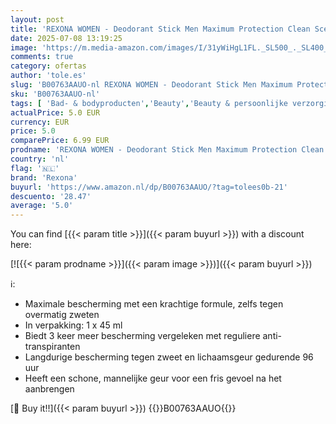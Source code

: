 ```yaml
---
layout: post
title: 'REXONA WOMEN - Deodorant Stick Men Maximum Protection Clean Scent - Deodorant -1x 45 ml'
date: 2025-07-08 13:19:25
image: 'https://m.media-amazon.com/images/I/31yWiHgL1FL._SL500_._SL400_.jpg'
comments: true
category: ofertas
author: 'tole.es'
slug: 'B00763AAUO-nl REXONA WOMEN - Deodorant Stick Men Maximum Protection...'
sku: 'B00763AAUO-nl'
tags: [ 'Bad- & bodyproducten','Beauty','Beauty & persoonlijke verzorging','Deodorant','Deodorants & anti-transpiranten','rexona','🇳🇱', ]
actualPrice: 5.0 EUR
currency: EUR
price: 5.0
comparePrice: 6.99 EUR
prodname: 'REXONA WOMEN - Deodorant Stick Men Maximum Protection Clean Scent - Deodorant -1x 45 ml'
country: 'nl'
flag: '🇳🇱'
brand: 'Rexona'
buyurl: 'https://www.amazon.nl/dp/B00763AAUO/?tag=tolees0b-21'
descuento: '28.47'
average: '5.0'
---
```


You can find [{{< param title >}}]({{< param buyurl >}}) with a discount here:

[![{{< param prodname >}}]({{< param image >}})]({{< param buyurl >}})

ℹ️:

- Maximale bescherming met een krachtige formule, zelfs tegen overmatig zweten
- In verpakking: 1 x 45 ml
- Biedt 3 keer meer bescherming vergeleken met reguliere anti-transpiranten
- Langdurige bescherming tegen zweet en lichaamsgeur gedurende 96 uur
- Heeft een schone, mannelijke geur voor een fris gevoel na het aanbrengen

[🛒 Buy it!!]({{< param buyurl >}})
{{<world>}}B00763AAUO{{</world>}}
